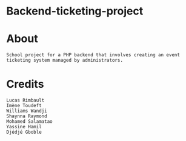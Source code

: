 # Backend-ticketing-project

# About

    School project for a PHP backend that involves creating an event ticketing system managed by administrators.

# Credits

    Lucas Rimbault
    Imène Toudeft
    Williams Wandji
    Shaynna Raymond
    Mohamed Salamatao
    Yassine Hamil
    Djédjé Gboble
